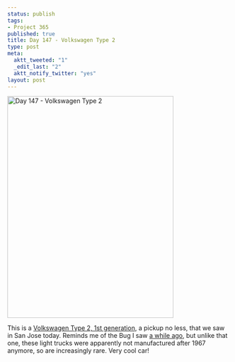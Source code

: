 ```yaml
--- 
status: publish
tags: 
- Project 365
published: true
title: Day 147 - Volkswagen Type 2
type: post
meta: 
  aktt_tweeted: "1"
  _edit_last: "2"
  aktt_notify_twitter: "yes"
layout: post
---
```

<a href="http://www.flickr.com/photos/freeed/5766667745/" title="Day 147 - Volkswagen Type 2 by Fred​, on Flickr"><img src="http://farm6.static.flickr.com/5185/5766667745_abaa5e6dd5.jpg" width="375" height="500" alt="Day 147 - Volkswagen Type 2"/></a>

This is a <a href="http://en.wikipedia.org/wiki/Volkswagen_Type_2_%28T1%29#T1">Volkswagen Type 2, 1st generation</a>, a pickup no less, that we saw in San Jose today. Reminds me of the Bug I saw <a href="http://fredericiana.com/2011/04/10/day-100-volkswagen-beetle/">a while ago</a>, but unlike that one, these light trucks were apparently not manufactured after 1967 anymore, so are increasingly rare. Very cool car!
